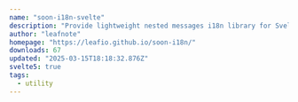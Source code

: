```yaml
---
name: "soon-i18n-svelte"
description: "Provide lightweight nested messages i18n library for Svelte."
author: "leafnote"
homepage: "https://leafio.github.io/soon-i18n/"
downloads: 67
updated: "2025-03-15T18:18:32.876Z"
svelte5: true
tags: 
  - utility
---
```

